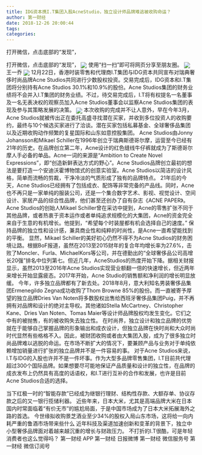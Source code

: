 ```yaml
---
title: IDG资本携I.T集团入股AcneStudio，独立设计师品牌难逃被收购命运？
author: 第一财经
date: 2018-12-26 20:00:44
tags: 
categories: 
---
```

打开微信，点击底部的“发现”，
<!-- more -->
打开微信，点击底部的“发现”，
<img align="center" border="0" src="https://imgcdn.yicai.com/uppics/images/2018/12/17358f0a57c2d3e1842d7823c86969ff.jpg" />
使用“扫一扫”即可将网页分享至朋友圈。
<img align="center" border="0" src="https://imgcdn.yicai.com/uppics/images/2018/12/ba3ab21d409975e5e32144ea644f9975.jpg" />
王一乔
<img align="center" border="0" src="https://imgcdn.yicai.com/uppics/images/2018/12/ec22ab468dc06457a1207a0017af97ea.jpg" />
12月22日，香港时装零售和代理商I.T集团与IDG资本共同宣布对瑞典奢侈时尚品牌Acne Studios共同进行少数股权投资。交易完成后，IDG资本和I.T集团将分别持有Acne Studios 30.1%和10.9%的股份。Acne Studios集团的财务业绩将不会并入I.T集团的财务业绩。不过，待交易完成后，I.T将有权提名一名董事及一名无表决权的观察员加入Acne Studios董事会以监察Acne Studios集团的表现及参与其策略发展的决策。
<img align="center" border="0" src="https://imgcdn.yicai.com/uppics/images/2018/12/9caa1ccd8a5915f269a666bf04a49cff.jpg" />
本次收购的完成并不让人意外，早在今年3月，Acne Studios就被传出正在委托高盛寻找潜在买家，并收到多位投资人的收购要约，最终与10个候选买家进行了洽谈。潜在买家包括私募基金、全球奢侈品集团以及近期收购动作频繁的复星国际和山东如意控股集团。
Acne Studios由Jonny Johansson和Mikael Schiller在1996年创立于瑞典斯德哥尔摩，运营至今已经有21年的历史。在品牌创立第二年，Acne设计的红色缝线牛仔裤就成为了斯德哥尔摩人手必备的单品。Acne一词的来源是“Ambition to Create Novel Expressions”，即“创造新鲜表达方式的野心”。Acne Studios品牌创立最初的想法是要打造一个安迪沃霍博物馆式的创意实验室。Acne Studios以简洁的设计风格，简单而流畅的剪裁，干净冷淡的气质形成了独有的品牌特点。
21年后的今天，Acne Studios已经拥有了包括成衣、配饰等非常完备的产品线。同时，Acne也不再只是一家单纯的服装公司，还是一个集合数字艺术、影视、视觉设计、空间设计、家居产品的综合性品牌，他们甚至还创办了自有杂志《ACNE PAPER》。
Acne Studios的创始人Mikael Schiller曾在采访中提到，Acne的零售扩张不同于其他品牌，或者热衷于资本运作或者单纯追求规模化的大集团，Acne的资金完全来自于生意的有机增长。他提到，“希望每个时装屋都有机会选择自己的速度。”
保持品牌的独立性和设计感，兼具商业性和纯粹的时尚性，是Acne一直希望能找到的平衡。
显然，Mikael Schiller的美好初心仍然不得不为Acne Studios的财务困境让路。根据BoF报道，虽然在2013至2015财年的复合年均增长率为27.6%，击败了Moncler、Furla、MichaelKors等公司，并在德勤出的“全球奢侈品公司高增长20强”排名中位列第七。但近几年，AcneStudios的热度开始下降。据相关财报显示，虽然2013至2016年Acne Studios实现营业额翻一倍的快速增长，但近两年来增长开始显露疲态。2017年开始，Acne Studio的销售额和净利润的增长明显放缓。
今年，许多独立品牌都有了新去处。2018年8月，意大利知名男装奢侈品集团Ermenegildo Zegna成功收购了Thom Browne 85%的股份。而一直被寄予厚望的独立品牌Dries Van Noten将多数股权出售给西班牙奢侈品集团Puig，并不再拥有对品牌和设计的绝对主导权。其他诸如Stella McCartney、Christopher Kane、Dries Van Noten、Tomas Maier等设计师品牌股权均发生变化。它们之中有的被抛售，有的被收购失去独立性。
在时尚界，独立设计和独立品牌的优势就在于能够自己掌握品牌的形象输出和成衣设计，但独立品牌在快时尚和大众时尚时代显然有些格格不入。因此，被财团收购或者由大集团入股，成为了很多独立时尚品牌难以逃脱的命运。在市场不断扩大的情况下，要兼顾产品与业务对于单纯依赖增加销量进行扩张的独立品牌并不是一件容易的事。
对于Acne Studios来说，I.T与IDG的入股也许并不是一件坏事。作为大型多品牌零售集团，I.T目前共代理超过300个国际品牌。如果想要尽可能地保证产品质量和设计的独立性，在品牌的成衣发布上仍然具有高度的话语权，和I.T进行互补的合作和发展，也许是目前Acne Studios合适的选择。
 
 
当下红极一时的“智能存款”已经成为继银行理财、结构性存款、大额存单、协议存款之后的又一银行揽储利器。
近些年来，日本大米，尤其是高端品牌大米在日本国内时常面临着“有价无市”的尴尬局面，于是中国市场成为了日本大米拓展海外之路的首选。
今世缘拟收购景芝酒业至少34%的股权入局山东市场，这将给一向内耗严重的鲁酒市场带来些什么
近年科技及渠道加速创新和变革的背景下，独立中小型奢侈品牌面对着越来越沉重的增长与财政压力。
不打折的I.T很酷，可是年轻消费者也这么觉得吗？
第一财经
APP
第一财经
日报微博
第一财经
微信服务号
第一财经
微信订阅号
